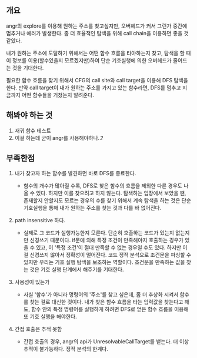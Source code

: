 ## 개요
angr의 explore를 이용해 원하는 주소를 찾고싶지만, 오버헤드가 커서 그런가 중간에 멈추거나 에러가 발생한다.
좀 더 효율적인 탐색을 위해 call chain을 이용하면 좋을 것 같았다.

내가 원하는 주소에 도달하기 위해서는 어떤 함수 흐름을 타야하는지 찾고, 탐색을 할 때 이 정보를 이용(할수있을지 모르겠지만)하여 단순 기호실행에 의한 오버헤드가 줄어드는 것을 기대한다.


필요한 함수 흐름을 찾기 위해서 CFG의 call site와 call target을 이용해 DFS 탐색을 한다.
만약 call target이 내가 원하는 주소를 가지고 있는 함수라면, DFS를 멈추고 지금까지 어떤 함수들을 거쳤는지 알려준다.


## 해봐야 하는 것
1. 재귀 함수 테스트
2. 이걸 하는데 굳이 angr를 사용해야하나..?

## 부족한점
1. 내가 찾고자 하는 함수를 발견하면 바로 DFS를 종료한다. 
	- 함수의 개수가 많아질 수록, DFS로 찾은 함수의 흐름을 제외한 다른 경우도 나올 수 있다. 하지만 이를 찾으려고 하지 않는다.
		탐색하는 입장에서 보았을 땐, 존재할지 안할지도 모르는 경우의 수를 찾기 위해서 계속 탐색을 하는 것은 단순 기호실행을 통해 내가 원하는 주소를 찾는 것과 다를 바 없어진다.

2. path insensitive 하다.
	- 실제로 그 코드가 실행가능한지 모른다. 단순히 호출하는 코드가 있는지 없는지만 신경쓰기 때문이다.
		if문에 의해 특정 조건이 만족해야지 호출하는 경우가 있을 수 있고, 이 '특정 조건'이 절대 만족할 수 없는 경우일 수도 있다.
		하지만 이걸 신경쓰지 않아서 정확성이 떨어진다. 코드 정적 분석으로 조건문을 파싱할 수 있지만 우리는 기호 실행 탐색을 보조하는 역할이다. 조건문을 만족하는 값을 찾는 것은 기호 실행 단계에서 해주기를 기대한다.
		
3. 사용성이 있는가
	- 사실 '함수'가 아니라 명령어의 '주소'를 찾고 싶은데, 좀 더 추상화 시켜서 함수를 찾는 걸로 대신한 것이다.
		내가 찾은 함수 흐름을 타는 입력값을 찾는다고 해도, 함수 안의 특정 명령어를 실행하게 하려면 DFS로 얻은 함수 흐름을 이용해 또 기호 실행을 해야한다.

4. 간접 호출은 추적 못함
	- 간접 호출의 경우, angr의 api가 UnresolvableCallTarget를 뱉는다. 더 이상 추적이 불가능하다. 정적 분석의 한계다.
